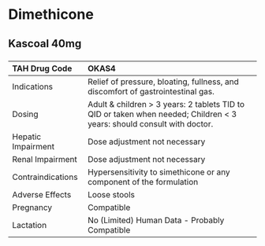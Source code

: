 # Dimethicone

## Kascoal 40mg

##### 

| TAH Drug Code      | OKAS4                                                                                                                  |
|:-------------------|:-----------------------------------------------------------------------------------------------------------------------|
| Indications        | Relief of pressure, bloating, fullness, and discomfort of gastrointestinal gas.                                        |
| Dosing             | Adult & children > 3 years: 2 tablets TID to QID or taken when needed; Children < 3 years: should consult with doctor. |
| Hepatic Impairment | Dose adjustment not necessary                                                                                          |
| Renal Impairment   | Dose adjustment not necessary                                                                                          |
| Contraindications  | Hypersensitivity to simethicone or any component of the formulation                                                    |
| Adverse Effects    | Loose stools                                                                                                           |
| Pregnancy          | Compatible                                                                                                             |
| Lactation          | No (Limited) Human Data - Probably Compatible                                                                          |

